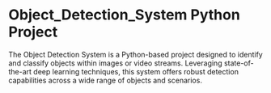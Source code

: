 # Object_Detection_System Python Project
 The Object Detection System is a Python-based project designed to identify and classify objects within images or video streams. Leveraging state-of-the-art deep learning techniques, this system offers robust detection capabilities across a wide range of objects and scenarios.
